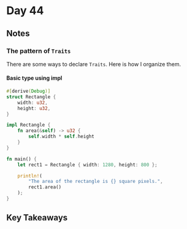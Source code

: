 # Day 44

## Notes

### The pattern of `Traits`

There are some ways to declare `Traits`. Here is how I organize them.

#### Basic type using impl

```rust
#[derive(Debug)]
struct Rectangle {
    width: u32,
    height: u32,
}

impl Rectangle {
    fn area(&self) -> u32 {
        self.width * self.height
    }
}

fn main() {
    let rect1 = Rectangle { width: 1280, height: 800 };

    println!(
        "The area of the rectangle is {} square pixels.",
        rect1.area()
    );
}
```

## Key Takeaways
